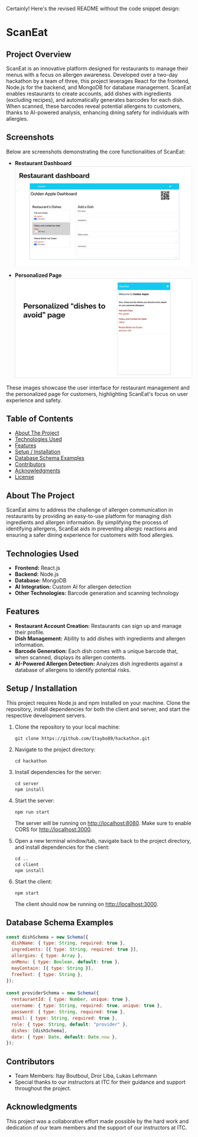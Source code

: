 Certainly! Here's the revised README without the code snippet design:

# ScanEat

## Project Overview
ScanEat is an innovative platform designed for restaurants to manage their menus with a focus on allergen awareness. Developed over a two-day hackathon by a team of three, this project leverages React for the frontend, Node.js for the backend, and MongoDB for database management. ScanEat enables restaurants to create accounts, add dishes with ingredients (excluding recipes), and automatically generates barcodes for each dish. When scanned, these barcodes reveal potential allergens to customers, thanks to AI-powered analysis, enhancing dining safety for individuals with allergies.

## Screenshots
Below are screenshots demonstrating the core functionalities of ScanEat:

- **Restaurant Dashboard**
![Restaurant Dashboard](images/image1.JPG)

- **Personalized Page**
![Personalized Page](images/image2.JPG)

These images showcase the user interface for restaurant management and the personalized page for customers, highlighting ScanEat's focus on user experience and safety.

## Table of Contents
- [About The Project](#about-the-project)
- [Technologies Used](#technologies-used)
- [Features](#features)
- [Setup / Installation](#setup--installation)
- [Database Schema Examples](#database-schema-examples)
- [Contributors](#contributors)
- [Acknowledgments](#acknowledgments)
- [License](#license)

## About The Project
ScanEat aims to address the challenge of allergen communication in restaurants by providing an easy-to-use platform for managing dish ingredients and allergen information. By simplifying the process of identifying allergens, ScanEat aids in preventing allergic reactions and ensuring a safer dining experience for customers with food allergies.

## Technologies Used
- **Frontend:** React.js
- **Backend:** Node.js
- **Database:** MongoDB
- **AI Integration:** Custom AI for allergen detection
- **Other Technologies:** Barcode generation and scanning technology

## Features
- **Restaurant Account Creation:** Restaurants can sign up and manage their profile.
- **Dish Management:** Ability to add dishes with ingredients and allergen information.
- **Barcode Generation:** Each dish comes with a unique barcode that, when scanned, displays its allergen contents.
- **AI-Powered Allergen Detection:** Analyzes dish ingredients against a database of allergens to identify potential risks.

## Setup / Installation
This project requires Node.js and npm installed on your machine. Clone the repository, install dependencies for both the client and server, and start the respective development servers.

1. Clone the repository to your local machine:
   ```
   git clone https://github.com/Itaybo89/hackathon.git
   ```

2. Navigate to the project directory:
   ```
   cd hackathon
   ```

3. Install dependencies for the server:
   ```
   cd server
   npm install
   ```

4. Start the server:
   ```
   npm run start
   ```
   The server will be running on [http://localhost:8080](http://localhost:8080). Make sure to enable CORS for [http://localhost:3000](http://localhost:3000).

5. Open a new terminal window/tab, navigate back to the project directory, and install dependencies for the client:
   ```
   cd ..
   cd client
   npm install
   ```

6. Start the client:
   ```
   npm start
   ```
   The client should now be running on [http://localhost:3000](http://localhost:3000).

## Database Schema Examples
```javascript
const dishSchema = new Schema({
  dishName: { type: String, required: true },
  ingredients: [{ type: String, required: true }],
  allergies: { type: Array },
  onMenu: { type: Boolean, default: true },  
  mayContain: [{ type: String }],
  freeText: { type: String },  
});

const providerSchema = new Schema({
  restaurantId: { type: Number, unique: true }, 
  username: { type: String, required: true, unique: true },
  password: { type: String, required: true },
  email: { type: String, required: true },
  role: { type: String, default: "provider" },
  dishes: [dishSchema],
  date: { type: Date, default: Date.now },
});
```

## Contributors
- Team Members: Itay Boutboul, Dror Liba, Lukas Lehrmann
- Special thanks to our instructors at ITC for their guidance and support throughout the project.

## Acknowledgments
This project was a collaborative effort made possible by the hard work and dedication of our team members and the support of our instructors at ITC.
